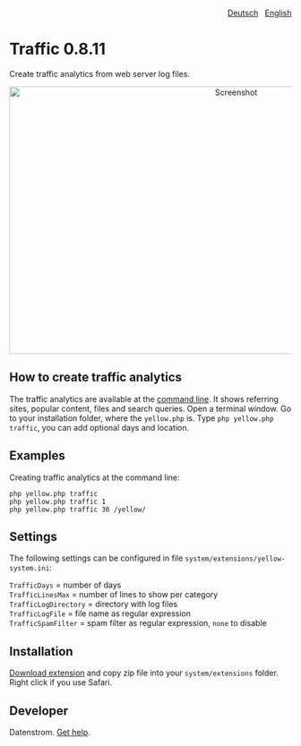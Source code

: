 <p align="right"><a href="README-de.md">Deutsch</a> &nbsp; <a href="README.md">English</a></p>

Traffic 0.8.11
==============
Create traffic analytics from web server log files.

<p align="center"><img src="traffic-screenshot.png?raw=true" width="794" height="478" alt="Screenshot"></p>

## How to create traffic analytics

The traffic analytics are available at the [command line](https://github.com/datenstrom/yellow-extensions/tree/master/source/command). It shows referring sites, popular content, files and search queries. Open a terminal window. Go to your installation folder, where the `yellow.php` is. Type `php yellow.php traffic`, you can add optional days and location.

## Examples

Creating traffic analytics at the command line:

`php yellow.php traffic`  
`php yellow.php traffic 1`  
`php yellow.php traffic 30 /yellow/` 

## Settings

The following settings can be configured in file `system/extensions/yellow-system.ini`:

`TrafficDays` = number of days  
`TrafficLinesMax` = number of lines to show per category  
`TrafficLogDirectory` = directory with log files  
`TrafficLogFile` = file name as regular expression  
`TrafficSpamFilter` = spam filter as regular expression, `none` to disable  

## Installation

[Download extension](https://github.com/datenstrom/yellow-extensions/raw/master/zip/traffic.zip) and copy zip file into your `system/extensions` folder. Right click if you use Safari.

## Developer

Datenstrom. [Get help](https://datenstrom.se/yellow/help/).
